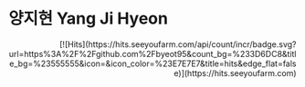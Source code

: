 # 양지현 Yang Ji Hyeon

<div align=right>
[![Hits](https://hits.seeyoufarm.com/api/count/incr/badge.svg?         url=https%3A%2F%2Fgithub.com%2Fbyeot95&count_bg=%233D6DC8&title_bg=%23555555&icon=&icon_color=%23E7E7E7&title=hits&edge_flat=false)](https://hits.seeyoufarm.com)
</div>
